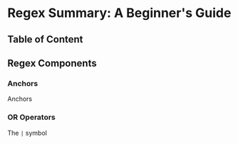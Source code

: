 # Regex Summary: A Beginner's Guide

## Table of Content

## Regex Components

### Anchors
Anchors

### OR Operators
The `|` symbol